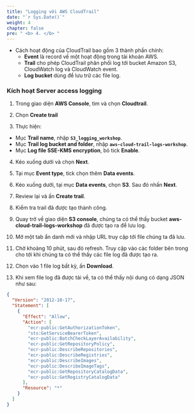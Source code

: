 ```yaml
---
title: "Logging với AWS CloudTrail"
date: "`r Sys.Date()`"
weight: 4
chapter: false
pre: " <b> 4. </b> "
---
```


- Cách hoạt động của CloudTrail bao gồm 3 thành phần chính:
  - **Event** là record về một hoạt động trong tài khoản AWS.
  - **Trail** cho phép CloudTrail phân phối log tới bucket Amazon S3, CloudWatch log và CloudWatch event.
  - **Log bucket** dùng để lưu trữ các file log.

### Kích hoạt Server access logging

1. Trong giao diện **AWS Console**, tìm và chọn **Cloudtrail**.

2. Chọn **Create trail**

3. Thực hiện:

- Mục **Trail name**, nhập **`S3_logging_workshop`**.
- Mục **Trail log bucket and folder**, nhập **`aws-cloud-trail-logs-workshop`**.
- Mục **Log file SSE-KMS encryption**, bỏ tick **Enable**.

4. Kéo xuống dưới và chọn **Next**.

5. Tại mục **Event type**, tick chọn thêm **Data events**.

6. Kéo xuống dưới, tại mục **Data events**, chọn **S3**. Sau đó nhấn **Next**.

7. Review lại và ấn **Create trail**.

8. Kiểm tra trail đã được tạo thành công.

9. Quay trở về giao diện **S3 console**, chúng ta có thể thấy bucket **aws-cloud-trail-logs-workshop** đã được tạo ra để lưu log.

10. Mở một tab ẩn danh mới và nhập URL truy cập tới file chúng ta đã lưu.

11. Chờ khoảng 10 phút, sau đó refresh. Truy cập vào các folder bên trong cho tới khi chúng ta có thể thấy các file log đã được tạo ra.

12. Chọn vào 1 file log bất kỳ, ấn **Download**.

13. Khi xem file log đã được tải về, ta có thể thấy nội dung có dạng JSON như sau:

```json
{
  "Version": "2012-10-17",
  "Statement": [
    {
      "Effect": "Allow",
      "Action": [
        "ecr-public:GetAuthorizationToken",
        "sts:GetServiceBearerToken",
        "ecr-public:BatchCheckLayerAvailability",
        "ecr-public:GetRepositoryPolicy",
        "ecr-public:DescribeRepositories",
        "ecr-public:DescribeRegistries",
        "ecr-public:DescribeImages",
        "ecr-public:DescribeImageTags",
        "ecr-public:GetRepositoryCatalogData",
        "ecr-public:GetRegistryCatalogData"
      ],
      "Resource": "*"
    }
  ]
}
```
